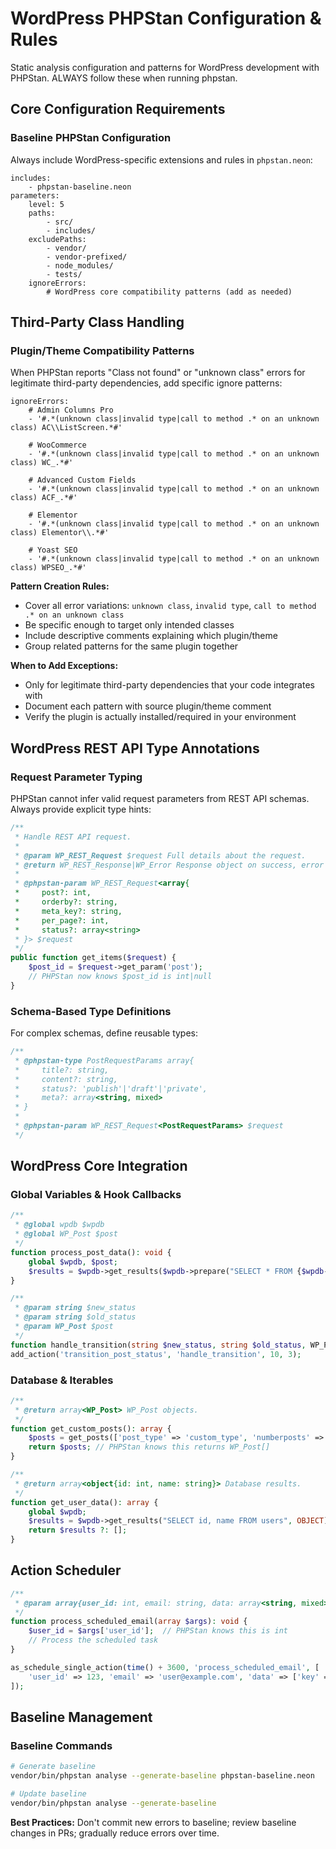 # WordPress PHPStan Configuration & Rules

Static analysis configuration and patterns for WordPress development with PHPStan. ALWAYS follow these when running phpstan.

## Core Configuration Requirements

### Baseline PHPStan Configuration
Always include WordPress-specific extensions and rules in `phpstan.neon`:

```neon
includes:
    - phpstan-baseline.neon
parameters:
    level: 5
    paths:
        - src/
        - includes/
    excludePaths:
        - vendor/
        - vendor-prefixed/
        - node_modules/
        - tests/
    ignoreErrors:
        # WordPress core compatibility patterns (add as needed)
```

## Third-Party Class Handling

### Plugin/Theme Compatibility Patterns
When PHPStan reports "Class not found" or "unknown class" errors for legitimate third-party dependencies, add specific ignore patterns:

```neon
ignoreErrors:
    # Admin Columns Pro
    - '#.*(unknown class|invalid type|call to method .* on an unknown class) AC\\ListScreen.*#'
    
    # WooCommerce
    - '#.*(unknown class|invalid type|call to method .* on an unknown class) WC_.*#'
    
    # Advanced Custom Fields
    - '#.*(unknown class|invalid type|call to method .* on an unknown class) ACF_.*#'
    
    # Elementor
    - '#.*(unknown class|invalid type|call to method .* on an unknown class) Elementor\\.*#'
    
    # Yoast SEO
    - '#.*(unknown class|invalid type|call to method .* on an unknown class) WPSEO_.*#'
```

**Pattern Creation Rules:**
- Cover all error variations: `unknown class`, `invalid type`, `call to method .* on an unknown class`
- Be specific enough to target only intended classes
- Include descriptive comments explaining which plugin/theme
- Group related patterns for the same plugin together

**When to Add Exceptions:**
- Only for legitimate third-party dependencies that your code integrates with
- Document each pattern with source plugin/theme comment
- Verify the plugin is actually installed/required in your environment

## WordPress REST API Type Annotations

### Request Parameter Typing
PHPStan cannot infer valid request parameters from REST API schemas. Always provide explicit type hints:

```php
/**
 * Handle REST API request.
 *
 * @param WP_REST_Request $request Full details about the request.
 * @return WP_REST_Response|WP_Error Response object on success, error on failure.
 *
 * @phpstan-param WP_REST_Request<array{
 *     post?: int, 
 *     orderby?: string, 
 *     meta_key?: string,
 *     per_page?: int,
 *     status?: array<string>
 * }> $request
 */
public function get_items($request) {
    $post_id = $request->get_param('post');
    // PHPStan now knows $post_id is int|null
}
```

### Schema-Based Type Definitions
For complex schemas, define reusable types:

```php
/**
 * @phpstan-type PostRequestParams array{
 *     title?: string,
 *     content?: string,
 *     status?: 'publish'|'draft'|'private',
 *     meta?: array<string, mixed>
 * }
 * 
 * @phpstan-param WP_REST_Request<PostRequestParams> $request
 */
```

## WordPress Core Integration

### Global Variables & Hook Callbacks
```php
/**
 * @global wpdb $wpdb
 * @global WP_Post $post
 */
function process_post_data(): void {
    global $wpdb, $post;
    $results = $wpdb->get_results($wpdb->prepare("SELECT * FROM {$wpdb->posts} WHERE post_parent = %d", $post->ID));
}

/**
 * @param string $new_status
 * @param string $old_status 
 * @param WP_Post $post
 */
function handle_transition(string $new_status, string $old_status, WP_Post $post): void { /* ... */ }
add_action('transition_post_status', 'handle_transition', 10, 3);
```

### Database & Iterables
```php
/**
 * @return array<WP_Post> WP_Post objects.
 */
function get_custom_posts(): array {
    $posts = get_posts(['post_type' => 'custom_type', 'numberposts' => -1]);
    return $posts; // PHPStan knows this returns WP_Post[]
}

/**
 * @return array<object{id: int, name: string}> Database results.
 */
function get_user_data(): array {
    global $wpdb;
    $results = $wpdb->get_results("SELECT id, name FROM users", OBJECT);
    return $results ?: [];
}
```

## Action Scheduler
```php
/**
 * @param array{user_id: int, email: string, data: array<string, mixed>} $args
 */
function process_scheduled_email(array $args): void {
    $user_id = $args['user_id'];  // PHPStan knows this is int
    // Process the scheduled task
}

as_schedule_single_action(time() + 3600, 'process_scheduled_email', [
    'user_id' => 123, 'email' => 'user@example.com', 'data' => ['key' => 'value']
]);
```

## Baseline Management

### Baseline Commands
```bash
# Generate baseline
vendor/bin/phpstan analyse --generate-baseline phpstan-baseline.neon

# Update baseline
vendor/bin/phpstan analyse --generate-baseline
```

**Best Practices:** Don't commit new errors to baseline; review baseline changes in PRs; gradually reduce errors over time.
